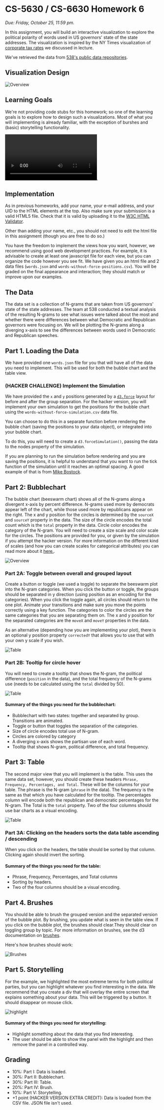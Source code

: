# CS-5630 / CS-6630 Homework 6
*Due: Friday, October 25, 11:59 pm.*

In this assignment, you will build an interactive visualization to explore the political polarity of words used in US governors' state of the state addresses. The visualization is inspired by the NY Times visualization of [corporate tax rates](https://archive.nytimes.com/www.nytimes.com/interactive/2013/05/25/sunday-review/corporate-taxes.html) we discussed in lecture.

We've retrieved the data from [538's public data repositories](https://github.com/fivethirtyeight/data/blob/master/state-of-the-state/words.csv).

## Visualization Design


![Overview](figs/overview.gif)

## Learning Goals
We're not providing code stubs for this homework; so one of the learning goals is to explore how to design such a visualizations. Most of what you will implementing is already familiar, with the exception of burshes and (basic) storytelling functionality.

![Here is a demo of the functionality.](assets/demo.mp4).

## Implementation

As in previous homeworks, add your name, your e-mail address, and your UID to the HTML elements at the top. Also make sure your submission is a valid HTML5 file. Check that it is valid by uploading it to the [W3C HTML Validator](https://validator.w3.org/#validate_by_upload).

Other than adding your name, etc., you should not need to edit the html file in this assignment (though you are free to do so.)

You have the freedom to implement the views how you want, however, we recommend using good web development practices. For example, it is advisable to create at least one javascript file for each view, but you can organize the code however you see fit. We have given you an html file and 2 data files (`words.json` and `words-without-force-positions.csv`). You will be graded on the final appearance and interaction; they should match or improve upon our examples.

## The Data
The data set is a collection of N-grams that are taken from US governors' state of the state addresses. The team at 538 conducted a textual analysis of the resulting N-grams to see what issues were talked about the most and whether there were differences between what Democratic and Republican governors were focusing on. We will be plotting the N-grams along a diverging x-axis to see the differences between words used in Democratic and Republican speeches.

## Part 1. Loading the Data
We have provided one `words.json` file for you that will have all of the data you need to implement. This will be used for both the bubble chart and the table view. 

### (HACKER CHALLENGE) Implement the Simulation

We have provided the `x` and `y` positions generated by a [`d3.force`](https://github.com/d3/d3-force) layout for before and after the group separation. For the hacker version, you will implement your own simulation to get the positions for the bubble chart using the `words-without-force-simulation.csv` data file. 

You can choose to do this in a separate function before rendering the bubble chart (saving the positions to your data object), or integrated into your bubble chart. 

To do this, you will need to create a `d3.forceSimulation()`, passing the data to the nodes property of the simulation.

If you are planning to run the simulation before rendering and you are saving the positions, it is helpful to understand that you want to run the tick function of the simulation until it reaches an optimal spacing. A good example of that is from [Mike Bostock](https://bl.ocks.org/mbostock/1667139).

## Part 2: Bubblechart
The bubble chart (beeswarm chart) shows all of the N-grams along a divergent x-axis by percent difference. N-grams used more by democrats appear left of the chart, while those used more by republicans appear on the right. The x and y position for the circles is determined by the `sourceX` and `sourceY` property in the data. The size of the circle encodes the total count which is the `total` property in the data. Circle color encodes the category of the N-gram. You will need to create a size scale and color scale for the circles. The positions are provided for you, or given by the simulation if you attempt the hacker version. For more information on the different kind of scales (and how you can create scales for categorical attributes) you can read more about it [here.](https://github.com/d3/d3-scale).

![Overview](figs/bubblechart.png)

### Part 2A: Toggle between overall and grouped layout
Create a button or toggle (we used a toggle) to separate the beeswarm plot into the N-gram categories. When you click the button or toggle, the groups should be separated in y direction (using position as an encoding for the categories). When you click the toggle again, all circles should return to the one plot. Animate your transitions and make sure you move the points correctly using a key function. The categories to color the circles are the same categories that you are separating them on. The x and y position for the separated categories are the `moveX` and `moveY` properties in the data.

As an alternative (depending how you are implementing your plot), there is an optional y position property `correctedY` that allows you to use that with your own y scale if you wish. 

![Table](figs/separate.gif)

### Part 2B: Tooltip for circle hover
You will need to create a tooltip that shows the N-gram, the political difference (`position` in the data), and the total frequency of the N-grams use (needs to be calculated using the `total` divided by 50).

![Table](figs/tooltip.png)

#### Summary of the things you need for the bubblechart:
* Bubblechart with two states: together and separated by group. Transitions are animated.
* Toggle or button that toggles the separation of the categories.
* Size of circle encodes total use of N-gram.
* Circles are colored by category
* A diverging x-axis shows the partisan use of each word.
* Tooltip that shows N-gram, political difference, and total frequency.

## Part 3: Table
The second major view that you will implement is the table. This uses the same data set, however, you should create these headers `Phrase, Frequency, Percentages, and Total`. These will be the columns for your table. The phrase is the N-gram (`phrase` in the data). The frequency is the same as that which you have calculated for the tooltip. The percentages column will encode both the republican and democratic percentages for the N-gram. The Total is the `total` property. Two of the four columns should use bar charts as a visual encoding.

![Table](figs/table-view.png)

### Part 3A: Clicking on the headers sorts the data table ascending / descending
When you click on the headers, the table should be sorted by that column. Clicking again should invert the sorting.

#### Summary of the things you need for the table:
* Phrase, Frequency, Percentages, and Total columns
* Sorting by headers.
* Two of the four columns should be a visual encoding.

## Part 4. Brushes
You should be able to brush the grouped version and the separated version of the bubble plot. By brushing, you update what is seen in the table view. If you click on the bubble plot, the brushes should clear.They should clear on toggling group by topic. For more information on brushes, see the d3 documentation on [brushes](https://github.com/d3/d3-brush).

Here's how brushes should work:

![Brushes](figs/brushes.gif)

## Part 5. Storytelling
For the example, we highlighted the most extreme terms for both political parties, but you can highlight whatever you find interesting in the data. We recommend that you create a div that will overlay the entire screen that explains something about your data. This will be triggered by a button. It should disappear on mouse click.
 
![highlight](figs/highlight.png)

#### Summary of the things you need for storytelling:
* Highlight something about the data that you find interesting.
* The user should be able to show the panel with the highlight and then remove the panel in a controlled way.


## Grading

* 10%: Part I: Data is loaded.    
* 30%: Part II: Bubblechart.  
* 30%: Part III: Table.   
* 20%: Part IV: Brush.
* 10%: Part V: Storytelling.   
* +1 point (HACKER VERSION EXTRA CREDIT): Data is loaded from the CSV file. JSON file isn't used.




